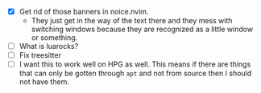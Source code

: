 - [X] Get rid of those banners in noice.nvim.
    - They just get in the way of the text there and they mess with switching windows because they are recognized as a little window or something.
- [ ] What is luarocks?
- [ ] Fix treesitter
- [ ] I want this to work well on HPG as well. This means if there are things that can only be gotten through `apt` and not from source then I should not have them.
